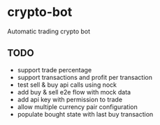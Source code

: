 # crypto-bot

Automatic trading crypto bot

## TODO

- support trade percentage
- support transactions and profit per transaction
- test sell & buy api calls using nock
- add buy & sell e2e flow with mock data
- add api key with permission to trade
- allow multiple currency pair configuration
- populate bought state with last buy transaction